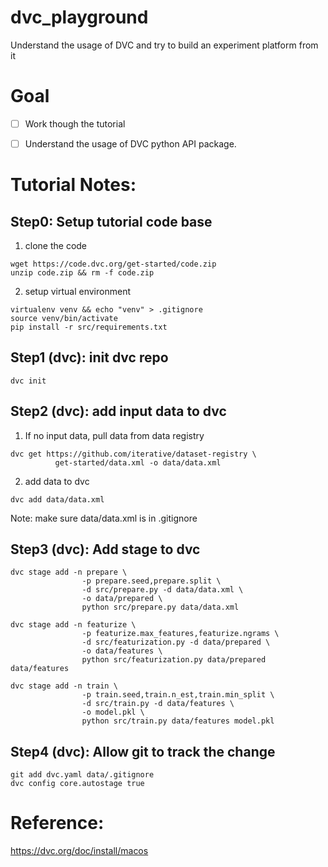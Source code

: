 # dvc_playground
Understand the usage of DVC and try to build an experiment platform from it

# Goal 

- [ ] Work though the tutorial
- [ ] Understand the usage of DVC python API package.


# Tutorial Notes:

## Step0: Setup tutorial code base

1. clone the code
```
wget https://code.dvc.org/get-started/code.zip
unzip code.zip && rm -f code.zip
```
2. setup virtual environment

```
virtualenv venv && echo "venv" > .gitignore
source venv/bin/activate
pip install -r src/requirements.txt
```
## Step1 (dvc): init dvc repo

```
dvc init
```

## Step2 (dvc): add input data to dvc

1. If no input data, pull data from data registry
```
dvc get https://github.com/iterative/dataset-registry \
          get-started/data.xml -o data/data.xml
```
2. add data to dvc
```
dvc add data/data.xml
```
Note: make sure data/data.xml is in .gitignore

## Step3 (dvc): Add stage to dvc
```
dvc stage add -n prepare \
                -p prepare.seed,prepare.split \
                -d src/prepare.py -d data/data.xml \
                -o data/prepared \
                python src/prepare.py data/data.xml

dvc stage add -n featurize \
                -p featurize.max_features,featurize.ngrams \
                -d src/featurization.py -d data/prepared \
                -o data/features \
                python src/featurization.py data/prepared data/features

dvc stage add -n train \
                -p train.seed,train.n_est,train.min_split \
                -d src/train.py -d data/features \
                -o model.pkl \
                python src/train.py data/features model.pkl
```
## Step4 (dvc): Allow git to track the change 

```
git add dvc.yaml data/.gitignore
dvc config core.autostage true
```
# Reference:

https://dvc.org/doc/install/macos